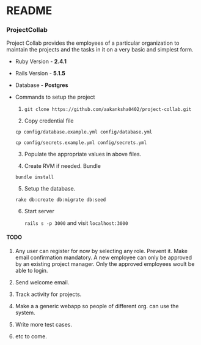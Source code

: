 # README

### ProjectCollab

Project Collab provides the employees of a particular organization to maintain the projects and the tasks in it on a very basic and simplest form.

* Ruby Version - **2.4.1**

* Rails Version - **5.1.5**

* Database - **Postgres**

* Commands to setup the project

  1. `git clone https://github.com/aakanksha0402/project-collab.git`

  2. Copy credential file

    `cp config/database.example.yml config/database.yml`

    `cp config/secrets.example.yml config/secrets.yml`

  3. Populate the appropriate values in above files.

  4. Create RVM if needed. Bundle

    `bundle install`

  5. Setup the database.

    `rake db:create db:migrate db:seed`

  6. Start server

      `rails s -p 3000`
      and visit `localhost:3000`

#### TODO

1. Any user can register for now by selecting any role. Prevent it. Make email confirmation mandatory. A new employee can only be approved by an existing project manager. Only the approved employees woult be able to login.

2. Send welcome email.

3. Track activity for projects.

4. Make a a generic webapp so people of different org. can use the system.

5. Write more test cases.

6. etc to come.
